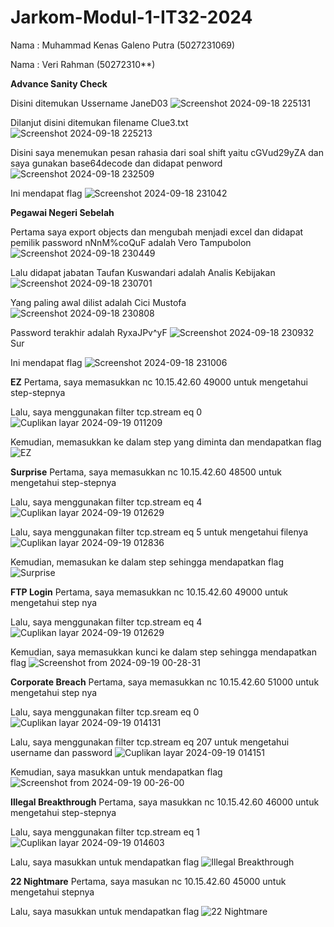 # Jarkom-Modul-1-IT32-2024

Nama : Muhammad Kenas Galeno Putra (5027231069)

Nama : Veri Rahman (50272310**)

**Advance Sanity Check**

Disini ditemukan Ussername JaneD03
![Screenshot 2024-09-18 225131](https://github.com/user-attachments/assets/45c22dfb-0913-44e0-86db-2fb10d889e7c)


Dilanjut disini ditemukan filename Clue3.txt
![Screenshot 2024-09-18 225213](https://github.com/user-attachments/assets/8c1b993e-17b5-4cdf-be0c-c36c2d012786)


Disini saya menemukan pesan rahasia dari soal shift yaitu cGVud29yZA dan saya gunakan base64decode dan didapat penword
![Screenshot 2024-09-18 232509](https://github.com/user-attachments/assets/e29a4d01-b88f-4284-8e6f-12aacfb4d9d9)

Ini mendapat flag
![Screenshot 2024-09-18 231042](https://github.com/user-attachments/assets/f47465a0-c8c5-464e-b4c4-efe9b74e62be)

**Pegawai Negeri Sebelah**

Pertama saya export objects dan mengubah menjadi excel dan didapat pemilik password nNnM%coQuF adalah Vero Tampubolon
![Screenshot 2024-09-18 230449](https://github.com/user-attachments/assets/1f02b123-42cc-49aa-9dd0-75e1b760be1f)

Lalu didapat jabatan Taufan Kuswandari adalah Analis Kebijakan
![Screenshot 2024-09-18 230701](https://github.com/user-attachments/assets/b29b0406-40c3-4c8d-ac5a-431a3a499e5e)

Yang paling awal dilist adalah Cici Mustofa
![Screenshot 2024-09-18 230808](https://github.com/user-attachments/assets/f6ebb17c-49f9-43d1-a882-587a40983aaf)

Password terakhir adalah RyxaJPv^yF
![Screenshot 2024-09-18 230932](https://github.com/user-attachments/assets/aca5a677-fb80-46b2-9ca9-0af791ca6a67)Sur

Ini mendapat flag
![Screenshot 2024-09-18 231006](https://github.com/user-attachments/assets/caf741f8-de72-43ea-9031-b91ef6b9a723)

**EZ**
Pertama, saya memasukkan nc 10.15.42.60 49000 untuk mengetahui step-stepnya

Lalu, saya menggunakan filter tcp.stream eq 0
![Cuplikan layar 2024-09-19 011209](https://github.com/user-attachments/assets/a107e477-795a-4206-b414-7f972417adde)

Kemudian, memasukkan ke dalam step yang diminta dan mendapatkan flag
![EZ](https://github.com/user-attachments/assets/e8844712-dfbc-4d64-9f01-3eaa8de7a3b2)

**Surprise**
Pertama, saya memasukkan nc 10.15.42.60 48500 untuk mengetahui step-stepnya

Lalu, saya menggunakan filter tcp.stream eq 4
![Cuplikan layar 2024-09-19 012629](https://github.com/user-attachments/assets/2252f6f4-027b-4dc3-b55a-7ba3a01fcb08)

Lalu, saya menggunakan filter tcp.stream eq 5 untuk mengetahui filenya
![Cuplikan layar 2024-09-19 012836](https://github.com/user-attachments/assets/961c29cd-66c8-4a08-bac6-81105a0f400a)

Kemudian, memasukan ke dalam step sehingga mendapatkan flag
![Surprise](https://github.com/user-attachments/assets/4842ce6f-af82-4dc8-81af-2c988bebaac8)

**FTP Login**
Pertama, saya memasukkan nc 10.15.42.60 49000 untuk mengetahui step nya

Lalu, saya menggunakan filter tcp.stream eq 4
![Cuplikan layar 2024-09-19 012629](https://github.com/user-attachments/assets/2252f6f4-027b-4dc3-b55a-7ba3a01fcb08)

Kemudian, saya memasukkan kunci ke dalam step sehingga mendapatkan flag
![Screenshot from 2024-09-19 00-28-31](https://github.com/user-attachments/assets/9fa64eb8-c3f0-4ce7-9dd7-a2725d2b41ae)

**Corporate Breach**
Pertama, saya memasukkan nc 10.15.42.60 51000 untuk mengetahui step nya

Lalu, saya menggunakan filter tcp.sream eq 0
![Cuplikan layar 2024-09-19 014131](https://github.com/user-attachments/assets/dbb3c458-dc3b-43b9-b8b8-d0b5b713f8f3)

Lalu, saya menggunakan filter tcp.stream eq 207 untuk mengetahui username dan password
![Cuplikan layar 2024-09-19 014151](https://github.com/user-attachments/assets/203d82ac-cadd-4250-91e7-b8a6ce93f3ff)

Kemudian, saya masukkan untuk mendapatkan flag
![Screenshot from 2024-09-19 00-26-00](https://github.com/user-attachments/assets/52b2747d-0bc9-4601-b521-39d5138cc696)

**Illegal Breakthrough**
Pertama, saya masukkan nc 10.15.42.60 46000 untuk mengetahui step-stepnya

Lalu, saya menggunakan filter tcp.stream eq 1
![Cuplikan layar 2024-09-19 014603](https://github.com/user-attachments/assets/7c0dd572-17bb-47f9-ac8d-1b01759af6f4)

Lalu, saya masukkan untuk mendapatkan flag
![Illegal Breakthrough](https://github.com/user-attachments/assets/90010147-3690-4a05-843c-4f9e99496816)

**22 Nightmare**
Pertama, saya masukan nc 10.15.42.60 45000 untuk mengetahui stepnya

Lalu, saya masukkan untuk mendapatkan flag
![22 Nightmare](https://github.com/user-attachments/assets/aa51ed12-54b2-4a1c-903d-cf48af4bbdf7)
















